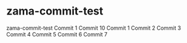 # zama-commit-test
zama-commit-test
Commit 1
Commit 10
Commit 1
Commit 2
Commit 3
Commit 4
Commit 5
Commit 6
Commit 7
